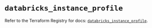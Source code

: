 # `databricks_instance_profile`

Refer to the Terraform Registry for docs: [`databricks_instance_profile`](https://registry.terraform.io/providers/databricks/databricks/1.43.0/docs/resources/instance_profile).
